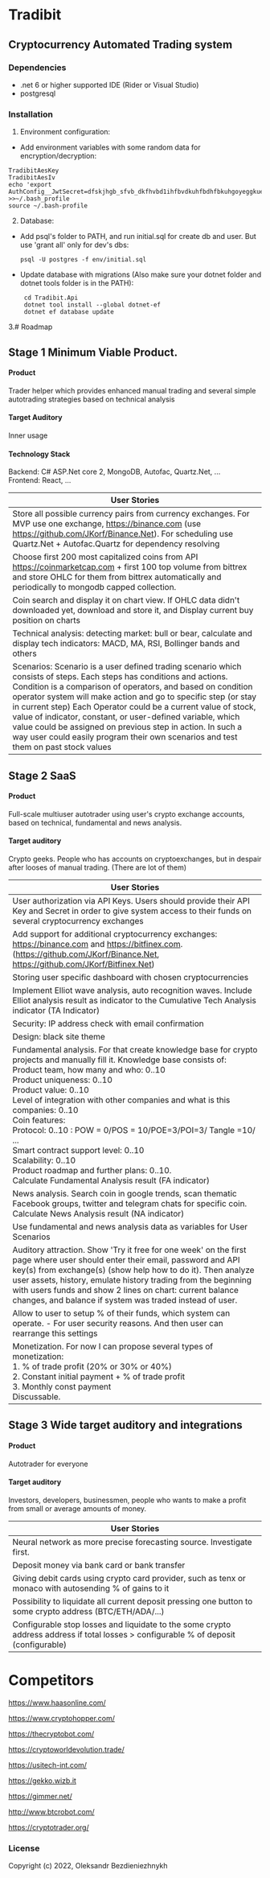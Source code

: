 # Tradibit
## Cryptocurrency Automated Trading system

### Dependencies
* .net 6 or higher supported IDE (Rider or Visual Studio)
* postgresql

### Installation
1. Environment configuration:
 - Add environment variables with some random data for encryption/decryption: 
  ```shell 
  TradibitAesKey 
  TradibitAesIv 
  echo 'export AuthConfig__JwtSecret=dfskjhgb_sfvb_dkfhvbd1ihfbvdkuhfbdhfbkuhgoyeggkueiughliguhpofoishzk' >>~/.bash_profile
  source ~/.bash-profile
  ```
2. Database:
 - Add psql's folder to PATH, and run initial.sql for create db and user. But use 'grant all' only for dev's dbs:
    ```shell
    psql -U postgres -f env/initial.sql
    ```
 - Update database with migrations (Also make sure your dotnet folder and dotnet tools folder is in the PATH):
   ```shell
    cd Tradibit.Api
    dotnet tool install --global dotnet-ef
    dotnet ef database update
    ```
3.# Roadmap
## Stage 1 Minimum Viable Product.

#### Product

Trader helper which provides enhanced manual trading and several simple autotrading strategies based on technical analysis

#### Target Auditory

Inner usage

#### Technology Stack

Backend: C# ASP.Net core 2, MongoDB, Autofac, Quartz.Net, ...<br />
Frontend: React, ...

| User Stories                                                                                                                                                                                                                                                                                                                                                                                                                                                                                                                               |
|--------------------------------------------------------------------------------------------------------------------------------------------------------------------------------------------------------------------------------------------------------------------------------------------------------------------------------------------------------------------------------------------------------------------------------------------------------------------------------------------------------------------------------------------|
| Store all possible currency pairs from currency exchanges. For MVP use one exchange, https://binance.com (use https://github.com/JKorf/Binance.Net). For scheduling use Quartz.Net + Autofac.Quartz for dependency resolving                                                                                                                                                                                                                                                                                                               |
| Choose first 200 most capitalized coins from API https://coinmarketcap.com + first 100 top volume from bittrex and store OHLC for them from bittrex automatically and periodically to mongodb capped collection.                                                                                                                                                                                                                                                                                                                           |
| Coin search and display it on chart view. If OHLC data didn't downloaded yet, download and store it, and Display current buy position on charts                                                                                                                                                                                                                                                                                                                                                                                            |
| Technical analysis: detecting market: bull or bear, calculate and display tech indicators: MACD, MA, RSI, Bollinger bands and others                                                                                                                                                                                                                                                                                                                                                                                                       |
| Scenarios: Scenario is a user defined trading scenario which consists of steps. Each steps has conditions and actions. Condition is a comparison of operators, and based on condition operator system will make action and go to specific step (or stay in current step) Each Operator could be a current value of stock, value of indicator, constant, or user-defined variable, which value could be assigned on previous step in action. In such a way user could easily program their own scenarios and test them on past stock values |

## Stage 2 SaaS

#### Product

Full-scale multiuser autotrader using user's crypto exchange accounts, based on technical, fundamental and news analysis.

#### Target auditory

Crypto geeks. People who has accounts on cryptoexchanges, but in despair after looses of manual trading. (There are lot of them)

| User Stories                                                                                                                                                                                                                                                                                                                                                                                                                                                                                                                                                                           |
|----------------------------------------------------------------------------------------------------------------------------------------------------------------------------------------------------------------------------------------------------------------------------------------------------------------------------------------------------------------------------------------------------------------------------------------------------------------------------------------------------------------------------------------------------------------------------------------|
| User authorization via API Keys. Users should provide their API Key and Secret in order to give system access to their funds on several cryptocurrency exchanges                                                                                                                                                                                                                                                                                                                                                                                                                       |
| Add support for additional cryptocurrency exchanges: https://binance.com and https://bitfinex.com. (https://github.com/JKorf/Binance.Net, https://github.com/JKorf/Bitfinex.Net)                                                                                                                                                                                                                                                                                                                                                                                                       |
| Storing user specific dashboard with chosen cryptocurrencies                                                                                                                                                                                                                                                                                                                                                                                                                                                                                                                           |
| Implement Elliot wave analysis, auto recognition waves. Include Elliot analysis result as indicator to the Cumulative Tech Analysis indicator (TA Indicator)                                                                                                                                                                                                                                                                                                                                                                                                                           |
| Security: IP address check with email confirmation                                                                                                                                                                                                                                                                                                                                                                                                                                                                                                                                     |
| Design: black site theme                                                                                                                                                                                                                                                                                                                                                                                                                                                                                                                                                               |
| Fundamental analysis. For that create knowledge base for crypto projects and manually fill it. Knowledge base consists of:<br />Product team, how many and who: 0..10<br />Product uniqueness: 0..10<br />Product value: 0..10<br />Level of integration with other companies and what is this companies: 0..10<br />Coin features: <br />Protocol: 0..10 : POW = 0/POS = 10/POE=3/POI=3/ Tangle =10/ ...  <br />Smart contract support level: 0..10<br />Scalability: 0..10<br />Product roadmap and further plans: 0..10. <br />Calculate Fundamental Analysis result (FA indicator) |
| News analysis. Search coin in google trends, scan thematic Facebook groups, twitter and telegram chats for specific coin. <br />Calculate News Analysis result (NA indicator)                                                                                                                                                                                                                                                                                                                                                                                                          |
| Use fundamental and news analysis data as variables for User Scenarios                                                                                                                                                                                                                                                                                                                                                                                                                                                                                                                 |                                                                                                                                                                                                                                                                                                                                                                                                                                                                                                                                                                                    |                                                                                                                                                                                                                                                                                                                                                                                                                                                                                                                                                                                       | Auditory attraction. View on the first page 'System in work': realtime trading by enhanced scalping strategy, and show this account balance chart |
| Auditory attraction. Show 'Try it free for one week' on the first page where user should enter their email, password and API key(s) from exchange(s) (show help how to do it). Then analyze user assets, history, emulate history trading from the beginning with users funds and show 2 lines on chart: current balance changes, and balance if system was traded instead of user.                                                                                                                                                                                                    |
| Allow to user to setup % of their funds, which system can operate. - For user security reasons. And then user can rearrange this settings                                                                                                                                                                                                                                                                                                                                                                                                                                              |
| Monetization. For now I can propose several types of monetization:<br />1. % of trade profit (20% or 30% or 40%)<br />2. Constant initial payment + % of trade profit<br />3. Monthly const payment<br />Discussable.                                                                                                                                                                                                                                                                                                                                                                  |

## Stage 3 Wide target auditory and integrations

#### Product

Autotrader for everyone

#### Target auditory

Investors, developers, businessmen, people who wants to make a profit from small or average amounts of money.

| User Stories                                                 |
| ------------------------------------------------------------ |
| Neural network as more precise forecasting source. Investigate first. |
| Deposit money via bank card or bank transfer                 |
| Giving debit cards using crypto card provider, such as tenx or monaco with autosending % of gains to it |
| Possibility to liquidate all current deposit pressing one button to some crypto address (BTC/ETH/ADA/...) |
| Configurable stop losses and liquidate to the some crypto address address if total losses > configurable % of deposit (configurable) |

# Competitors

https://www.haasonline.com/

https://www.cryptohopper.com/

https://thecryptobot.com/

https://cryptoworldevolution.trade/

https://usitech-int.com/

https://gekko.wizb.it

https://gimmer.net/

http://www.btcrobot.com/

https://cryptotrader.org/

### License
Copyright (c) 2022, Oleksandr Bezdieniezhnykh
